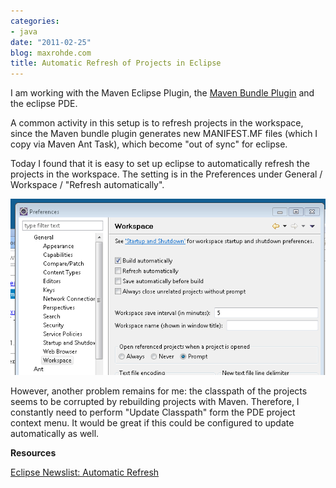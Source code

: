```yaml
---
categories:
- java
date: "2011-02-25"
blog: maxrohde.com
title: Automatic Refresh of Projects in Eclipse
---
```


I am working with the Maven Eclipse Plugin, the [Maven Bundle Plugin](http://felix.apache.org/site/apache-felix-maven-bundle-plugin-bnd.html) and the eclipse PDE.

A common activity in this setup is to refresh projects in the workspace, since the Maven bundle plugin generates new MANIFEST.MF files (which I copy via Maven Ant Task), which become "out of sync" for eclipse.

Today I found that it is easy to set up eclipse to automatically refresh the projects in the workspace. The setting is in the Preferences under General / Workspace / "Refresh automatically".

![](images/022511_2209_automaticre1.png)

However, another problem remains for me: the classpath of the projects seems to be corrupted by rebuilding projects with Maven. Therefore, I constantly need to perform "Update Classpath" form the PDE project context menu. It would be great if this could be configured to update automatically as well.

**Resources**

[Eclipse Newslist: Automatic Refresh](http://dev.eclipse.org/newslists/news.eclipse.newcomer/msg10273.html)